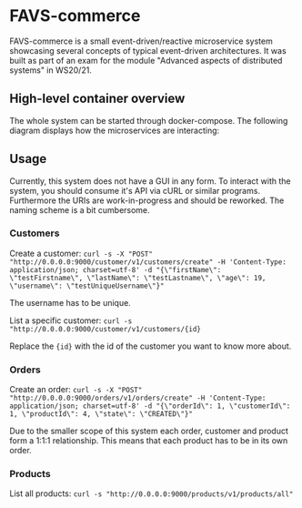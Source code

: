 # FAVS-commerce

FAVS-commerce is a small event-driven/reactive microservice system showcasing several concepts of typical event-driven architectures.
It was built as part of an exam for the module "Advanced aspects of distributed systems" in WS20/21.

## High-level container overview

The whole system can be started through docker-compose.
The following diagram displays how the microservices are interacting:

## Usage

Currently, this system does not have a GUI in any form.
To interact with the system, you should consume it's API via cURL or similar programs.
Furthermore the URIs are work-in-progress and should be reworked.
The naming scheme is a bit cumbersome.

### Customers

Create a customer:
`curl -s -X "POST" "http://0.0.0.0:9000/customer/v1/customers/create" -H 'Content-Type: application/json; charset=utf-8' -d "{\"firstName\": \"testFirstname\", \"lastName\": \"testLastname\", \"age\": 19, \"username\": \"testUniqueUsername\"}"`

The username has to be unique.

List a specific customer:
`curl -s "http://0.0.0.0:9000/customer/v1/customers/{id}`

Replace the `{id}` with the id of the customer you want to know more about.

### Orders

Create an order:
`curl -s -X "POST" "http://0.0.0.0:9000/orders/v1/orders/create" -H 'Content-Type: application/json; charset=utf-8' -d "{\"orderId\": 1, \"customerId\": 1, \"productId\": 4, \"state\": \"CREATED\"}"`

Due to the smaller scope of this system each order, customer and product form a 1:1:1 relationship.
This means that each product has to be in its own order.

### Products

List all products:
`curl -s "http://0.0.0.0:9000/products/v1/products/all"`
